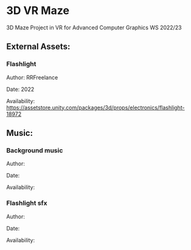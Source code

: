 <h1>3D VR Maze</h1>
3D Maze Project in VR for Advanced Computer Graphics WS 2022/23

<h2>External Assets:</h2>

<h3>Flashlight</h3>

Author: RRFreelance

Date: 2022

Availability: https://assetstore.unity.com/packages/3d/props/electronics/flashlight-18972

<h2>Music:</h2>

<h3>Background music</h3>

Author: 

Date: 

Availability: 

<h3>Flashlight sfx</h3>

Author: 

Date: 

Availability: 


